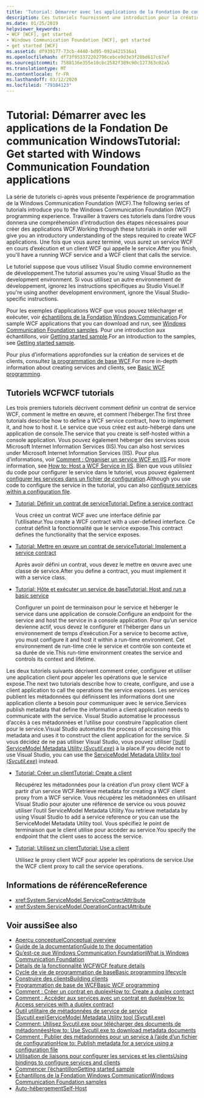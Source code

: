 ```yaml
---
title: 'Tutorial: Démarrer avec les applications de la Fondation De communication Windows'
description: Ces tutoriels fournissent une introduction pour la création d’applications WCF.
ms.date: 01/25/2019
helpviewer_keywords:
- WCF [WCF], get started
- Windows Communication Foundation [WCF], get started
- get started [WCF]
ms.assetid: df939177-73cb-4440-bd95-092a421516a1
ms.openlocfilehash: df73f953372202796cebce9d3e3f28bd617c67ef
ms.sourcegitcommit: 7588136e355e10cbc2582f389c90c127363c02a5
ms.translationtype: MT
ms.contentlocale: fr-FR
ms.lasthandoff: 03/12/2020
ms.locfileid: "79184123"
---
```

# <a name="tutorial-get-started-with-windows-communication-foundation-applications"></a><span data-ttu-id="a601a-103">Tutorial: Démarrer avec les applications de la Fondation De communication Windows</span><span class="sxs-lookup"><span data-stu-id="a601a-103">Tutorial: Get started with Windows Communication Foundation applications</span></span>
<span data-ttu-id="a601a-104">La série de tutoriels ci-après vous présente l’expérience de programmation de la Windows Communication Foundation (WCF).</span><span class="sxs-lookup"><span data-stu-id="a601a-104">The following series of tutorials introduce you to the Windows Communication Foundation (WCF) programming experience.</span></span> <span data-ttu-id="a601a-105">Travailler à travers ces tutoriels dans l’ordre vous donnera une compréhension d’introduction des étapes nécessaires pour créer des applications WCF.</span><span class="sxs-lookup"><span data-stu-id="a601a-105">Working through these tutorials in order will give you an introductory understanding of the steps required to create WCF applications.</span></span> <span data-ttu-id="a601a-106">Une fois que vous aurez terminé, vous aurez un service WCF en cours d’exécution et un client WCF qui appelle le service.</span><span class="sxs-lookup"><span data-stu-id="a601a-106">After you finish, you'll have a running WCF service and a WCF client that calls the service.</span></span>

<span data-ttu-id="a601a-107">Le tutoriel suppose que vous utilisez Visual Studio comme environnement de développement.</span><span class="sxs-lookup"><span data-stu-id="a601a-107">The tutorial assumes you're using Visual Studio as the development environment.</span></span> <span data-ttu-id="a601a-108">Si vous utilisez un autre environnement de développement, ignorez les instructions spécifiques au Studio Visuel.</span><span class="sxs-lookup"><span data-stu-id="a601a-108">If you're using another development environment, ignore the Visual Studio-specific instructions.</span></span>

<span data-ttu-id="a601a-109">Pour les exemples d’applications WCF que vous pouvez télécharger et exécuter, voir [échantillons de la Fondation Windows Communication](samples/index.md).</span><span class="sxs-lookup"><span data-stu-id="a601a-109">For sample WCF applications that you can download and run, see [Windows Communication Foundation samples](samples/index.md).</span></span> <span data-ttu-id="a601a-110">Pour une introduction aux échantillons, voir [Getting started sample](samples/getting-started-sample.md).</span><span class="sxs-lookup"><span data-stu-id="a601a-110">For an introduction to the samples, see [Getting started sample](samples/getting-started-sample.md).</span></span>

<span data-ttu-id="a601a-111">Pour plus d’informations approfondies sur la création de services et de clients, consultez [la programmation de base WCF](basic-wcf-programming.md).</span><span class="sxs-lookup"><span data-stu-id="a601a-111">For more in-depth information about creating services and clients, see [Basic WCF programming](basic-wcf-programming.md).</span></span>

## <a name="wcf-tutorials"></a><span data-ttu-id="a601a-112">Tutoriels WCF</span><span class="sxs-lookup"><span data-stu-id="a601a-112">WCF tutorials</span></span>

<span data-ttu-id="a601a-113">Les trois premiers tutoriels décrivent comment définir un contrat de service WCF, comment le mettre en œuvre, et comment l’héberger.</span><span class="sxs-lookup"><span data-stu-id="a601a-113">The first three tutorials describe how to define a WCF service contract, how to implement it, and how to host it.</span></span> <span data-ttu-id="a601a-114">Le service que vous créez est auto-hébergé dans une application de console.</span><span class="sxs-lookup"><span data-stu-id="a601a-114">The service that you create is self-hosted within a console application.</span></span> <span data-ttu-id="a601a-115">Vous pouvez également héberger des services sous Microsoft Internet Information Services (IIS).</span><span class="sxs-lookup"><span data-stu-id="a601a-115">You can also host services under Microsoft Internet Information Services (IIS).</span></span> <span data-ttu-id="a601a-116">Pour plus d’informations, voir [Comment : Organiser un service WCF en IIS](feature-details/how-to-host-a-wcf-service-in-iis.md).</span><span class="sxs-lookup"><span data-stu-id="a601a-116">For more information, see [How to: Host a WCF Service in IIS](feature-details/how-to-host-a-wcf-service-in-iis.md).</span></span> <span data-ttu-id="a601a-117">Bien que vous utilisiez du code pour configurer le service dans le tutoriel, vous pouvez également [configurer les services dans un fichier de configuration](configuring-services-using-configuration-files.md).</span><span class="sxs-lookup"><span data-stu-id="a601a-117">Although you use code to configure the service in the tutorial, you can also [configure services within a configuration file](configuring-services-using-configuration-files.md).</span></span>

- [<span data-ttu-id="a601a-118">Tutorial: Définir un contrat de service</span><span class="sxs-lookup"><span data-stu-id="a601a-118">Tutorial: Define a service contract</span></span>](how-to-define-a-wcf-service-contract.md)

    <span data-ttu-id="a601a-119">Vous créez un contrat WCF avec une interface définie par l’utilisateur.</span><span class="sxs-lookup"><span data-stu-id="a601a-119">You create a WCF contract with a user-defined interface.</span></span> <span data-ttu-id="a601a-120">Ce contrat définit la fonctionnalité que le service expose.</span><span class="sxs-lookup"><span data-stu-id="a601a-120">This contract defines the functionality that the service exposes.</span></span>

- [<span data-ttu-id="a601a-121">Tutorial: Mettre en œuvre un contrat de service</span><span class="sxs-lookup"><span data-stu-id="a601a-121">Tutorial: Implement a service contract</span></span>](how-to-implement-a-wcf-contract.md)

    <span data-ttu-id="a601a-122">Après avoir défini un contrat, vous devez le mettre en œuvre avec une classe de service.</span><span class="sxs-lookup"><span data-stu-id="a601a-122">After you define a contract, you must implement it with a service class.</span></span>

- [<span data-ttu-id="a601a-123">Tutorial: Hôte et exécuter un service de base</span><span class="sxs-lookup"><span data-stu-id="a601a-123">Tutorial: Host and run a basic service</span></span>](how-to-host-and-run-a-basic-wcf-service.md)

    <span data-ttu-id="a601a-124">Configurer un point de terminaison pour le service et héberger le service dans une application de console.</span><span class="sxs-lookup"><span data-stu-id="a601a-124">Configure an endpoint for the service and host the service in a console application.</span></span> <span data-ttu-id="a601a-125">Pour qu’un service devienne actif, vous devez le configurer et l’héberger dans un environnement de temps d’exécution.</span><span class="sxs-lookup"><span data-stu-id="a601a-125">For a service to become active, you must configure it and host it within a run-time environment.</span></span> <span data-ttu-id="a601a-126">Cet environnement de run-time crée le service et contrôle son contexte et sa durée de vie.</span><span class="sxs-lookup"><span data-stu-id="a601a-126">This run-time environment creates the service and controls its context and lifetime.</span></span>

<span data-ttu-id="a601a-127">Les deux tutoriels suivants décrivent comment créer, configurer et utiliser une application client pour appeler les opérations que le service expose.</span><span class="sxs-lookup"><span data-stu-id="a601a-127">The next two tutorials describe how to create, configure, and use a client application to call the operations the service exposes.</span></span> <span data-ttu-id="a601a-128">Les services publient les métadonnées qui définissent les informations dont une application cliente a besoin pour communiquer avec le service.</span><span class="sxs-lookup"><span data-stu-id="a601a-128">Services publish metadata that define the information a client application needs to communicate with the service.</span></span> <span data-ttu-id="a601a-129">Visual Studio automatise le processus d’accès à ces métadonnées et l’utilise pour construire l’application client pour le service.</span><span class="sxs-lookup"><span data-stu-id="a601a-129">Visual Studio automates the process of accessing this metadata and uses it to construct the client application for the service.</span></span> <span data-ttu-id="a601a-130">Si vous décidez de ne pas utiliser Visual Studio, vous pouvez utiliser [l’outil ServiceModel Metadata Utility (*Svcutil.exe*)](servicemodel-metadata-utility-tool-svcutil-exe.md) à la place.</span><span class="sxs-lookup"><span data-stu-id="a601a-130">If you decide not to use Visual Studio, you can use the [ServiceModel Metadata Utility tool (*Svcutil.exe*)](servicemodel-metadata-utility-tool-svcutil-exe.md) instead.</span></span>

- [<span data-ttu-id="a601a-131">Tutorial: Créer un client</span><span class="sxs-lookup"><span data-stu-id="a601a-131">Tutorial: Create a client</span></span>](how-to-create-a-wcf-client.md)

    <span data-ttu-id="a601a-132">Récupérez les métadonnées pour la création d’un proxy client WCF à partir d’un service WCF.</span><span class="sxs-lookup"><span data-stu-id="a601a-132">Retrieve metadata for creating a WCF client proxy from a WCF service.</span></span> <span data-ttu-id="a601a-133">Vous récupérez les métadonnées en utilisant Visual Studio pour ajouter une référence de service ou vous pouvez utiliser l’outil ServiceModel Metadata Utility.</span><span class="sxs-lookup"><span data-stu-id="a601a-133">You retrieve metadata by using Visual Studio to add a service reference or you can use the ServiceModel Metadata Utility tool.</span></span> <span data-ttu-id="a601a-134">Vous spécifiez le point de terminaison que le client utilise pour accéder au service.</span><span class="sxs-lookup"><span data-stu-id="a601a-134">You specify the endpoint that the client uses to access the service.</span></span>

- [<span data-ttu-id="a601a-135">Tutorial: Utilisez un client</span><span class="sxs-lookup"><span data-stu-id="a601a-135">Tutorial: Use a client</span></span>](how-to-use-a-wcf-client.md)

    <span data-ttu-id="a601a-136">Utilisez le proxy client WCF pour appeler les opérations de service.</span><span class="sxs-lookup"><span data-stu-id="a601a-136">Use the WCF client proxy to call the service operations.</span></span>

## <a name="reference"></a><span data-ttu-id="a601a-137">Informations de référence</span><span class="sxs-lookup"><span data-stu-id="a601a-137">Reference</span></span>

- <xref:System.ServiceModel.ServiceContractAttribute>
- <xref:System.ServiceModel.OperationContractAttribute>

## <a name="see-also"></a><span data-ttu-id="a601a-138">Voir aussi</span><span class="sxs-lookup"><span data-stu-id="a601a-138">See also</span></span>

- [<span data-ttu-id="a601a-139">Aperçu conceptuel</span><span class="sxs-lookup"><span data-stu-id="a601a-139">Conceptual overview</span></span>](conceptual-overview.md)
- [<span data-ttu-id="a601a-140">Guide de la documentation</span><span class="sxs-lookup"><span data-stu-id="a601a-140">Guide to the documentation</span></span>](guide-to-the-documentation.md)
- [<span data-ttu-id="a601a-141">Qu’est-ce que Windows Communication Foundation</span><span class="sxs-lookup"><span data-stu-id="a601a-141">What is Windows Communication Foundation</span></span>](whats-wcf.md)
- [<span data-ttu-id="a601a-142">Détails de la fonctionnalité WCF</span><span class="sxs-lookup"><span data-stu-id="a601a-142">WCF feature details</span></span>](feature-details/index.md)
- [<span data-ttu-id="a601a-143">Cycle de vie de programmation de base</span><span class="sxs-lookup"><span data-stu-id="a601a-143">Basic programming lifecycle</span></span>](basic-programming-lifecycle.md)
- [<span data-ttu-id="a601a-144">Construire des clients</span><span class="sxs-lookup"><span data-stu-id="a601a-144">Building clients</span></span>](building-clients.md)
- [<span data-ttu-id="a601a-145">Programmation de base de WCF</span><span class="sxs-lookup"><span data-stu-id="a601a-145">Basic WCF programming</span></span>](basic-wcf-programming.md)
- [<span data-ttu-id="a601a-146">Comment : Créer un contrat en duplex</span><span class="sxs-lookup"><span data-stu-id="a601a-146">How to: Create a duplex contract</span></span>](feature-details/how-to-create-a-duplex-contract.md)
- [<span data-ttu-id="a601a-147">Comment : Accéder aux services avec un contrat en duplex</span><span class="sxs-lookup"><span data-stu-id="a601a-147">How to: Access services with a duplex contract</span></span>](feature-details/how-to-access-services-with-a-duplex-contract.md)
- [<span data-ttu-id="a601a-148">Outil utilitaire de métadonnées de service de service (Svcutil.exe)</span><span class="sxs-lookup"><span data-stu-id="a601a-148">ServiceModel Metadata Utility tool (Svcutil.exe)</span></span>](servicemodel-metadata-utility-tool-svcutil-exe.md)
- [<span data-ttu-id="a601a-149">Comment: Utilisez Svcutil.exe pour télécharger des documents de métadonnées</span><span class="sxs-lookup"><span data-stu-id="a601a-149">How to: Use Svcutil.exe to download metadata documents</span></span>](feature-details/how-to-use-svcutil-exe-to-download-metadata-documents.md)
- [<span data-ttu-id="a601a-150">Comment : Publier des métadonnées pour un service à l’aide d’un fichier de configuration</span><span class="sxs-lookup"><span data-stu-id="a601a-150">How to: Publish metadata for a service using a configuration file</span></span>](feature-details/how-to-publish-metadata-for-a-service-using-a-configuration-file.md)
- [<span data-ttu-id="a601a-151">Utilisation de liaisons pour configurer les services et les clients</span><span class="sxs-lookup"><span data-stu-id="a601a-151">Using bindings to configure services and clients</span></span>](using-bindings-to-configure-services-and-clients.md)
- [<span data-ttu-id="a601a-152">Commencer l’échantillon</span><span class="sxs-lookup"><span data-stu-id="a601a-152">Getting started sample</span></span>](samples/getting-started-sample.md)
- [<span data-ttu-id="a601a-153">Échantillons de la Fondation Windows Communication</span><span class="sxs-lookup"><span data-stu-id="a601a-153">Windows Communication Foundation samples</span></span>](samples/index.md)
- [<span data-ttu-id="a601a-154">Auto-hébergement</span><span class="sxs-lookup"><span data-stu-id="a601a-154">Self-Host</span></span>](samples/self-host.md)
